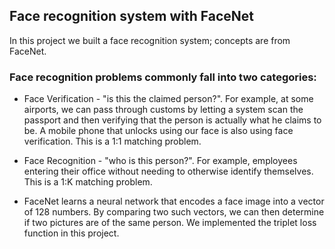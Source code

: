 ## Face recognition system with FaceNet

In this project we built a face recognition system; concepts are from FaceNet. 

### Face recognition problems commonly fall into two categories:

 - Face Verification - "is this the claimed person?". For example, at some airports, we can pass through customs by letting a system scan the passport and then verifying that the person is actually what he claims to be. A mobile phone that unlocks using our face is also using face verification. This is a 1:1 matching problem.

 - Face Recognition - "who is this person?". For example, employees entering their office without needing to otherwise identify themselves. This is a 1:K matching problem. 

 - FaceNet learns a neural network that encodes a face image into a vector of 128 numbers. By comparing two such vectors, we can then determine if two pictures are of the same person. We implemented the triplet loss function in this project.
